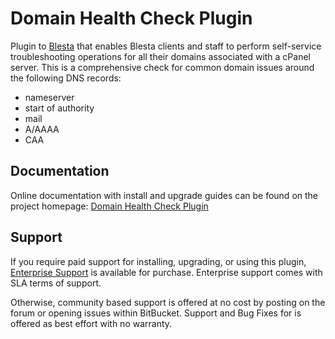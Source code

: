 # Domain Health Check Plugin

Plugin to [Blesta](https://blesta.com/) that enables Blesta clients and staff to perform self-service troubleshooting operations for all their domains associated with a cPanel server. This is a comprehensive check for common domain issues around the following DNS records:

 * nameserver
 * start of authority
 * mail
 * A/AAAA
 * CAA

## Documentation

Online documentation with install and upgrade guides can be found on the project homepage: [Domain Health Check Plugin](https://docs.solidnet.software/p/domain-health-check/)

## Support

If you require paid support for installing, upgrading, or using this plugin, [Enterprise Support](https://docs.solidnet.software/enterprise/) is available for purchase. Enterprise support comes with SLA terms of support.

Otherwise, community based support is offered at no cost by posting on the forum or opening issues within BitBucket. Support and Bug Fixes for is offered as best effort with no warranty.
